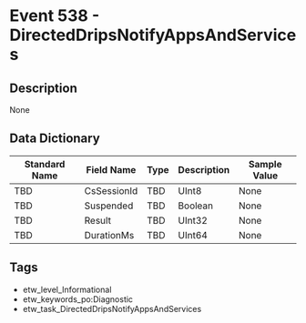 # Event 538 - DirectedDripsNotifyAppsAndServices

## Description
None

## Data Dictionary
|Standard Name|Field Name|Type|Description|Sample Value|
|---|---|---|---|---|
|TBD|CsSessionId|TBD|UInt8|None|None|
|TBD|Suspended|TBD|Boolean|None|None|
|TBD|Result|TBD|UInt32|None|None|
|TBD|DurationMs|TBD|UInt64|None|None|

## Tags
* etw_level_Informational
* etw_keywords_po:Diagnostic
* etw_task_DirectedDripsNotifyAppsAndServices